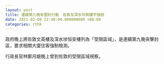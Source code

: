 ```yaml
---
layout: post
title: 連續第九晚有圍封行動　佐敦及深水埗兩樓宇強檢
date: 2021-02-08 22:40:04.000000000 +08:00
categories: rthk
---
```


政府晚上將佐敦文英樓及深水埗恒安樓列為「受限區域」，是連續第九晚突擊封區，要求相關大廈住客強制檢測。

行政長官林鄭月娥晚上曾到佐敦的受限區域視察。
